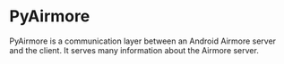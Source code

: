 # PyAirmore

PyAirmore is a communication layer between an Android Airmore server and the
client. It serves many information about the Airmore server.
